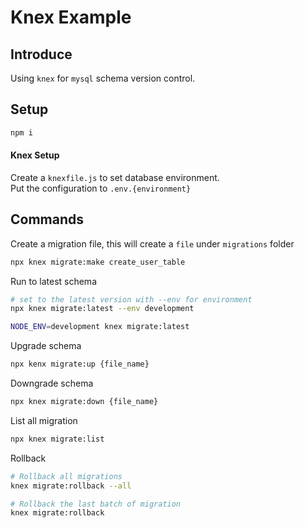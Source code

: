 # Knex Example

## Introduce
Using `knex` for `mysql` schema version control.

## Setup
```sh
npm i
```

#### Knex Setup
Create a `knexfile.js` to set database environment.  
Put the configuration to `.env.{environment}`

## Commands

Create a migration file, this will create a `file` under `migrations` folder
```sh
npx knex migrate:make create_user_table 
```

Run to latest schema
```sh
# set to the latest version with --env for environment
npx knex migrate:latest --env development

NODE_ENV=development knex migrate:latest
```

Upgrade schema
```sh
npx kenx migrate:up {file_name}
```

Downgrade schema
```sh
npx knex migrate:down {file_name}
```

List all migration
```sh
npx knex migrate:list
```

Rollback
```sh
# Rollback all migrations
knex migrate:rollback --all

# Rollback the last batch of migration
knex migrate:rollback
```